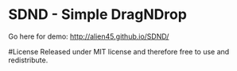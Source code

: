 # SDND - Simple DragNDrop
Go here for demo: http://alien45.github.io/SDND/

#License
Released under MIT license and therefore free to use and redistribute.
